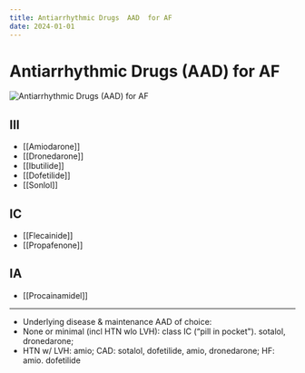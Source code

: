 ```yaml
---
title: Antiarrhythmic Drugs  AAD  for AF
date: 2024-01-01
---
```

# Antiarrhythmic Drugs (AAD) for AF

![Antiarrhythmic Drugs (AAD) for AF](https://i.imgur.com/DUFlNrk.png)

## III
* [[Amiodarone]]
* [[Dronedarone]]
* [[Ibutilide]]
* [[Dofetilide]]
* [[Sonlol]]

## IC
* [[Flecainide]]
* [[Propafenone]]

## IA
* [[Procainamidel]]

---

* Underlying disease & maintenance AAD of choice:
* None or minimal (incl HTN wlo LVH): class IC (“pill in pocket"). sotalol, dronedarone;
* HTN w/ LVH: amio; CAD: sotalol, dofetilide, amio, dronedarone; HF: amio. dofetilide
